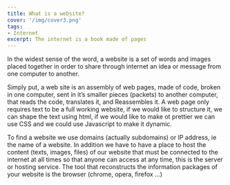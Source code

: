 ```yaml
---
title: What is a website?
cover: '/img/cover3.png'
tags: 
- Internet
excerpt: The internet is a book made of pages
---
```


<p>In the widest sense of the word, a website is a set of words and images placed together in order to share through internet an idea or message from one computer to another.</p>

<p>Simply put, a web site is an assembly of web pages, made of code, broken in one computer, sent in it’s smaller pieces (packets)  to  another computer, that reads the code, translates it, and 
Reassembles it. A web page only requires text to be a full working website, if we would like to structure it, we can shape the text using html, if we would like to make ot prettier we can use CSS and we could use Javascript to make it dynamic.</p>

<p>To find a website we use domains (actually subdomains) or IP address, ie the name of a website. In addition we have to have a place to host the content (texts, images, files) of our website that must be connected to the internet at all times so that anyone can access at any time, this is the server or hosting service. The tool that reconstructs the information packages of your website is the browser (chrome, opera, firefox ...)</p>
